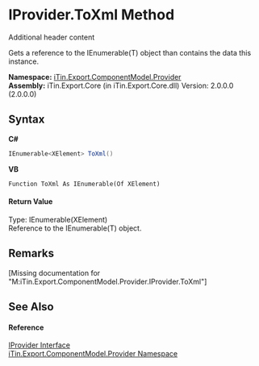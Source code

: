 # IProvider.ToXml Method 
Additional header content 

Gets a reference to the IEnumerable(T) object than contains the data this instance.

**Namespace:**&nbsp;<a href="N_iTin_Export_ComponentModel_Provider">iTin.Export.ComponentModel.Provider</a><br />**Assembly:**&nbsp;iTin.Export.Core (in iTin.Export.Core.dll) Version: 2.0.0.0 (2.0.0.0)

## Syntax

**C#**<br />
``` C#
IEnumerable<XElement> ToXml()
```

**VB**<br />
``` VB
Function ToXml As IEnumerable(Of XElement)
```


#### Return Value
Type: IEnumerable(XElement)<br />Reference to the IEnumerable(T) object.

## Remarks
\[Missing <remarks> documentation for "M:iTin.Export.ComponentModel.Provider.IProvider.ToXml"\]

## See Also


#### Reference
<a href="T_iTin_Export_ComponentModel_Provider_IProvider">IProvider Interface</a><br /><a href="N_iTin_Export_ComponentModel_Provider">iTin.Export.ComponentModel.Provider Namespace</a><br />